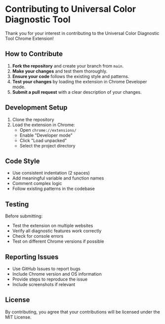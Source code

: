 # Contributing to Universal Color Diagnostic Tool

Thank you for your interest in contributing to the Universal Color Diagnostic Tool Chrome Extension!

## How to Contribute

1. **Fork the repository** and create your branch from `main`.
2. **Make your changes** and test them thoroughly.
3. **Ensure your code** follows the existing style and patterns.
4. **Test your changes** by loading the extension in Chrome Developer mode.
5. **Submit a pull request** with a clear description of your changes.

## Development Setup

1. Clone the repository
2. Load the extension in Chrome:
   - Open `chrome://extensions/`
   - Enable "Developer mode"
   - Click "Load unpacked"
   - Select the project directory

## Code Style

- Use consistent indentation (2 spaces)
- Add meaningful variable and function names
- Comment complex logic
- Follow existing patterns in the codebase

## Testing

Before submitting:
- Test the extension on multiple websites
- Verify all diagnostic features work correctly
- Check for console errors
- Test on different Chrome versions if possible

## Reporting Issues

- Use GitHub Issues to report bugs
- Include Chrome version and OS information
- Provide steps to reproduce the issue
- Include screenshots if relevant

## License

By contributing, you agree that your contributions will be licensed under the MIT License.